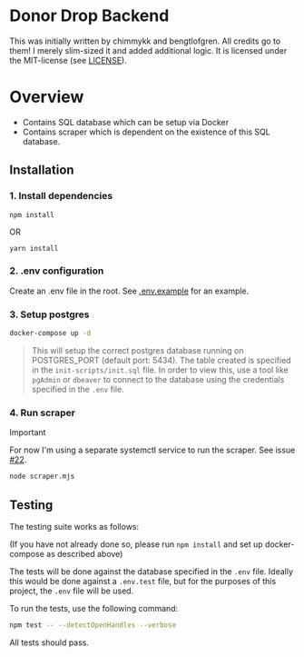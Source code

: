 # Donor Drop Backend

This was initially written by chimmykk and bengtlofgren. All credits go to them! I merely slim-sized it and added additional logic. It is licensed under the MIT-license (see [LICENSE](./LICENSE)).

# Overview

- Contains SQL database which can be setup via Docker
- Contains scraper which is dependent on the existence of this SQL database.

## Installation

### 1. Install dependencies
```
npm install
```

OR

```
yarn install
```

### 2. .env configuration
Create an .env file in the root. See [.env.example](.env.example) for an example.

### 3. Setup postgres

```bash
docker-compose up -d
```

> This will setup the correct postgres database running on POSTGRES_PORT (default port: 5434). The table created is specified in the `init-scripts/init.sql` file.
In order to view this, use a tool like `pgAdmin` or `dbeaver` to connect to the database using the credentials specified in the `.env` file.

### 4. Run scraper

> [!IMPORTANT]
>
> For now I'm using a separate systemctl service to run the scraper. See issue [#22](https://github.com/zenodeapp/donor-drop-backend/issues/22).

```bash
node scraper.mjs
```

## Testing
 
The testing suite works as follows:

(If you have not already done so, please run `npm install` and set up docker-compose as described above)

The tests will be done against the database specified in the `.env` file. Ideally this would be done against a `.env.test` file, but for the purposes of this project, the `.env` file will be used.

To run the tests, use the following command:

```bash
npm test -- --detectOpenHandles --verbose
```

All tests should pass.

